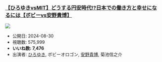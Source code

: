 ### [【ひろゆきvsMIT】どうする円安時代!?日本での働き方と幸せになるには【ボビーvs安野貴博】](https://www.youtube.com/watch?v=H5IVSMGIoyg)
[![](https://img.youtube.com/vi/H5IVSMGIoyg/sddefault.jpg)](https://www.youtube.com/watch?v=H5IVSMGIoyg)
-   公開日: 2024-08-30
-   視聴数: 575,999
-   **いいね数: 7,476**
-   出演者: [ひろゆき](/rehacq_fan/people/ひろゆき "wikilink"), ボビーオロゴン, [安野貴博](/rehacq_fan/people/安野貴博 "wikilink"), 菊池信之介
